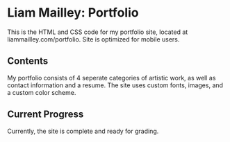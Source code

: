 # Liam Mailley: Portfolio

This is the HTML and CSS code for my portfolio site, located at liammailley.com/portfolio. Site is optimized for mobile users.

## Contents

My portfolio consists of 4 seperate categories of artistic work, as well as contact information and a resume. The site uses custom fonts, images, and a custom color scheme.

## Current Progress

Currently, the site is complete and ready for grading.
